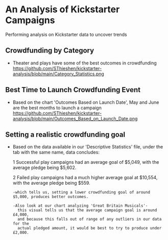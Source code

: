 # An Analysis of Kickstarter Campaigns
Performing analysis on Kickstarter data to uncover trends

## Crowdfunding by Category
* Theater and plays have some of the best outcomes in crowdfunding
https://github.com/SThieshen/kickstarter-analysis/blob/main/Category_Statistics.png

## Best Time to Launch Crowdfunding Event

* Based on the chart 'Outcomes Based on Launch Date', May and June are the best months to launch a campaign
  https://github.com/SThieshen/kickstarter-analysis/blob/main/Outcomes_Based_on_Launch_Date.png

## Setting a realistic crowdfunding goal

  * Based on the data available in our 'Descriptive Statistics' file, under the tab with the same name, data concludes:
  
      1 Successful play campaigns had an average goal of $5,049, with the average pledge being $5,602.
      
      2 Failed play campaigns had a much higher average goal at $10,554, with the average pledge being $559.

        -which tells us, setting a lower crowdfunding goal of around $5,000, produces better outcomes.

        -Also look at our chart analyzing 'Great Britain Musicals'- 
          this visual tells us that the average campaign goal is around £4,000, 
          and because this falls out of range of any outliers in our data for the 
          actual pledged amount, it would be best to try to produce under £2,000.
